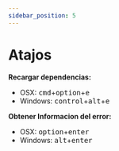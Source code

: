 ```yaml
---
sidebar_position: 5
---
```


# Atajos

**Recargar dependencias:**
- OSX:
<kbd>cmd</kbd>+<kbd>option</kbd>+<kbd>e</kbd>
- Windows:
<kbd>control</kbd>+<kbd>alt</kbd>+<kbd>e</kbd>

**Obtener Informacion del error:**
- OSX:
<kbd>option</kbd>+<kbd>enter</kbd>
- Windows:
<kbd>alt</kbd>+<kbd>enter</kbd>